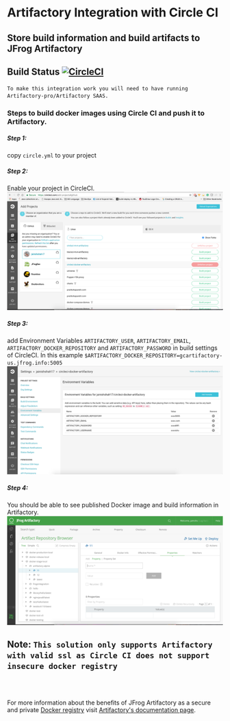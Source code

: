 # Artifactory Integration with Circle CI
## Store build information and build artifacts to JFrog Artifactory
## Build Status [![CircleCI](https://circleci.com/gh/jainishshah17/circleci-docker-artifactory.svg?style=svg)](https://circleci.com/gh/jainishshah17/circleci-docker-artifactory)

`To make this integration work you will need to have running Artifactory-pro/Artifactory SAAS.`

### Steps to build docker images using Circle CI and push it to Artifactory.

##### Step 1:

copy `circle.yml` to your project

##### Step 2:

Enable your project in CircleCI.
![screenshot](img/Screen_Shot1.png)

##### Step 3:

add Environment Variables `ARTIFACTORY_USER`, `ARTIFACTORY_EMAIL`, `ARTIFACTORY_DOCKER_REPOSITORY` and `ARTIFACTORY_PASSWORD` in build settings of CircleCI.
In this example `$ARTIFACTORY_DOCKER_REPOSITORY=gcartifactory-us.jfrog.info:5005`
![screenshot](img/Screen_Shot2.png)

##### Step 4:

You should be able to see published Docker image and build information in Artifactory.
![screenshot](img/Screen_Shot3.png)

## Note: `This solution only supports Artifactory with valid ssl as Circle CI does not support insecure docker registry `

<br><br>

For more information about the benefits of JFrog Artifactory as a secure and private [Docker registry](https://jfrog.com/integration/docker-registry/) visit [Artifactory's documentation page](https://www.jfrog.com/confluence/display/RTF/Docker+Registry).
